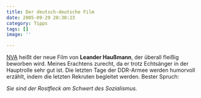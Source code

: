 ```yaml
---
title: Der deutsch-deutsche Film
date: 2005-09-29 20:30:23
category: Tipps
tags: []
image: ''

---
```


[NVA](http://www.new-video.de/film-nva/) heißt der neue Film von **Leander Haußmann**, der überall fleißig beworben wird. Meines Erachtens zurecht, da er trotz Echtsänger in der Hauptrolle sehr gut ist. Die letzten Tage der DDR-Armee werden humorvoll erzählt, indem die letzten Rekruten begleitet werden. Bester Spruch:  

  

*Sie sind der Rostfleck am Schwert des Sozialismus.*
